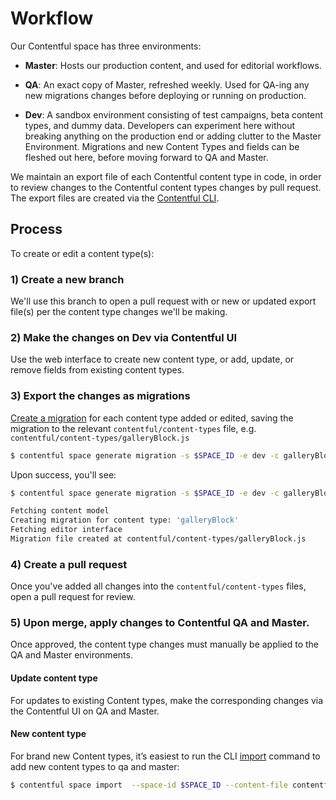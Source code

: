 # Workflow

Our Contentful space has three environments:

- **Master**: Hosts our production content, and used for editorial workflows.

- **QA**: An exact copy of Master, refreshed weekly. Used for QA-ing any new migrations changes before deploying or running on production.

- **Dev**: A sandbox environment consisting of test campaigns, beta content types, and dummy data. Developers can experiment here without breaking anything on the production end or adding clutter to the Master Environment. Migrations and new Content Types and fields can be fleshed out here, before moving forward to QA and Master.

We maintain an export file of each Contentful content type in code, in order to review changes to the Contentful content types changes by pull request. The export files are created via the [Contentful CLI](https://github.com/contentful/contentful-cli).

## Process

To create or edit a content type(s):

### 1\) Create a new branch

We'll use this branch to open a pull request with or new or updated export file(s) per the content type changes we'll be making.

### 2\) Make the changes on **Dev** via Contentful UI

Use the web interface to create new content type, or add, update, or remove fields from existing content types.

### 3\) Export the changes as migrations

[Create a migration](https://github.com/contentful/contentful-cli/tree/master/docs/space/generate/migration) for each content type added or edited, saving the migration to the relevant `contentful/content-types` file, e.g. `contentful/content-types/galleryBlock.js`

```bash
$ contentful space generate migration -s $SPACE_ID -e dev -c galleryBlock -f contentful/content-types/galleryBlock.js
```

Upon success, you'll see:

```bash
$ contentful space generate migration -s $SPACE_ID -e dev -c galleryBlock -f contentful/content-types/galleryBlock.js

Fetching content model
Creating migration for content type: 'galleryBlock'
Fetching editor interface
Migration file created at contentful/content-types/galleryBlock.js
```

### 4\) Create a pull request

Once you've added all changes into the `contentful/content-types` files, open a pull request for review.

### 5\) Upon merge, apply changes to Contentful QA and Master.

Once approved, the content type changes must manually be applied to the QA and Master environments.

#### Update content type

For updates to existing Content types, make the corresponding changes via the Contentful UI on QA and Master.

#### New content type

For brand new Content types, it’s easiest to run the CLI [import](https://github.com/contentful/contentful-cli/tree/master/docs/space/import) command to add new content types to qa and master:

```bash
$ contentful space import  --space-id $SPACE_ID --content-file contentful/content-types/galleryBlock.json
```
